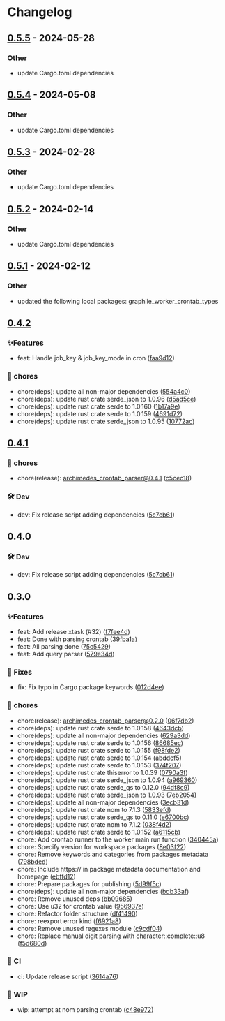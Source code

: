 # Changelog

## [0.5.5](https://github.com/leo91000/graphile_worker_rs/compare/graphile_worker_crontab_parser-v0.5.4...graphile_worker_crontab_parser-v0.5.5) - 2024-05-28

### Other
- update Cargo.toml dependencies

## [0.5.4](https://github.com/leo91000/graphile_worker_rs/compare/graphile_worker_crontab_parser-v0.5.3...graphile_worker_crontab_parser-v0.5.4) - 2024-05-08

### Other
- update Cargo.toml dependencies

## [0.5.3](https://github.com/leo91000/graphile_worker_rs/compare/graphile_worker_crontab_parser-v0.5.2...graphile_worker_crontab_parser-v0.5.3) - 2024-02-28

### Other
- update Cargo.toml dependencies

## [0.5.2](https://github.com/leo91000/graphile_worker_rs/compare/graphile_worker_crontab_parser-v0.5.1...graphile_worker_crontab_parser-v0.5.2) - 2024-02-14

### Other
- update Cargo.toml dependencies

## [0.5.1](https://github.com/leo91000/graphile_worker_rs/compare/graphile_worker_crontab_parser-v0.5.0...graphile_worker_crontab_parser-v0.5.1) - 2024-02-12

### Other
- updated the following local packages: graphile_worker_crontab_types

## [0.4.2](https://github.com/leo91000/archimedes/releases/tag/archimedes_crontab_parser@0.4.2)


### ✨Features

* feat: Handle job_key & job_key_mode in cron ([faa9d12](https://github.com/leo91000/archimedes/commit/faa9d12))

### 🧹 chores

* chore(deps): update all non-major dependencies ([554a4c0](https://github.com/leo91000/archimedes/commit/554a4c0))
* chore(deps): update rust crate serde_json to 1.0.96 ([d5ad5ce](https://github.com/leo91000/archimedes/commit/d5ad5ce))
* chore(deps): update rust crate serde to 1.0.160 ([1b17a9e](https://github.com/leo91000/archimedes/commit/1b17a9e))
* chore(deps): update rust crate serde to 1.0.159 ([4691d72](https://github.com/leo91000/archimedes/commit/4691d72))
* chore(deps): update rust crate serde_json to 1.0.95 ([10772ac](https://github.com/leo91000/archimedes/commit/10772ac))


## [0.4.1](https://github.com/leo91000/archimedes/releases/tag/archimedes_crontab_parser@0.4.1)


### 🧹 chores

* chore(release): archimedes_crontab_parser@0.4.1 ([c5cec18](https://github.com/leo91000/archimedes/commit/c5cec18))

### 🛠 Dev

* dev: Fix release script adding dependencies ([5c7cb61](https://github.com/leo91000/archimedes/commit/5c7cb61))


## 0.4.0


### 🛠 Dev

* dev: Fix release script adding dependencies ([5c7cb61](https://github.com/leo91000/archimedes/commit/5c7cb61))

## 0.3.0


### ✨Features

* feat: Add release xtask (#32) ([f7fee4d](https://github.com/leo91000/archimedes/commit/f7fee4d))
* feat: Done with parsing crontab ([39fba1a](https://github.com/leo91000/archimedes/commit/39fba1a))
* feat: All parsing done ([75c5429](https://github.com/leo91000/archimedes/commit/75c5429))
* feat: Add query parser ([579e34d](https://github.com/leo91000/archimedes/commit/579e34d))

### 🐛 Fixes

* fix: Fix typo in Cargo package keywords ([012d4ee](https://github.com/leo91000/archimedes/commit/012d4ee))

### 🧹 chores

* chore(release): archimedes_crontab_parser@0.2.0 ([06f7db2](https://github.com/leo91000/archimedes/commit/06f7db2))
* chore(deps): update rust crate serde to 1.0.158 ([4643dcb](https://github.com/leo91000/archimedes/commit/4643dcb))
* chore(deps): update all non-major dependencies ([629a3dd](https://github.com/leo91000/archimedes/commit/629a3dd))
* chore(deps): update rust crate serde to 1.0.156 ([86685ec](https://github.com/leo91000/archimedes/commit/86685ec))
* chore(deps): update rust crate serde to 1.0.155 ([f98fde2](https://github.com/leo91000/archimedes/commit/f98fde2))
* chore(deps): update rust crate serde to 1.0.154 ([abddcf5](https://github.com/leo91000/archimedes/commit/abddcf5))
* chore(deps): update rust crate serde to 1.0.153 ([374f207](https://github.com/leo91000/archimedes/commit/374f207))
* chore(deps): update rust crate thiserror to 1.0.39 ([0790a3f](https://github.com/leo91000/archimedes/commit/0790a3f))
* chore(deps): update rust crate serde_json to 1.0.94 ([a969360](https://github.com/leo91000/archimedes/commit/a969360))
* chore(deps): update rust crate serde_qs to 0.12.0 ([94df8c9](https://github.com/leo91000/archimedes/commit/94df8c9))
* chore(deps): update rust crate serde_json to 1.0.93 ([7eb2054](https://github.com/leo91000/archimedes/commit/7eb2054))
* chore(deps): update all non-major dependencies ([3ecb31d](https://github.com/leo91000/archimedes/commit/3ecb31d))
* chore(deps): update rust crate nom to 7.1.3 ([5833efd](https://github.com/leo91000/archimedes/commit/5833efd))
* chore(deps): update rust crate serde_qs to 0.11.0 ([e6700bc](https://github.com/leo91000/archimedes/commit/e6700bc))
* chore(deps): update rust crate nom to 7.1.2 ([038f4d2](https://github.com/leo91000/archimedes/commit/038f4d2))
* chore(deps): update rust crate serde to 1.0.152 ([a6115cb](https://github.com/leo91000/archimedes/commit/a6115cb))
* chore: Add crontab runner to the worker main run function ([340445a](https://github.com/leo91000/archimedes/commit/340445a))
* chore: Specify version for workspace packages ([8e03f22](https://github.com/leo91000/archimedes/commit/8e03f22))
* chore: Remove keywords and categories from packages metadata ([798bded](https://github.com/leo91000/archimedes/commit/798bded))
* chore: Include https:// in package metadata documentation and homepage ([ebffd12](https://github.com/leo91000/archimedes/commit/ebffd12))
* chore: Prepare packages for publishing ([5d99f5c](https://github.com/leo91000/archimedes/commit/5d99f5c))
* chore(deps): update all non-major dependencies ([bdb33af](https://github.com/leo91000/archimedes/commit/bdb33af))
* chore: Remove unused deps ([bb09685](https://github.com/leo91000/archimedes/commit/bb09685))
* chore: Use u32 for crontab value ([956937e](https://github.com/leo91000/archimedes/commit/956937e))
* chore: Refactor folder structure ([df41490](https://github.com/leo91000/archimedes/commit/df41490))
* chore: reexport error kind ([f6921a8](https://github.com/leo91000/archimedes/commit/f6921a8))
* chore: Remove unused regexes module ([c9cdf04](https://github.com/leo91000/archimedes/commit/c9cdf04))
* chore: Replace manual digit parsing with character::complete::u8 ([f5d680d](https://github.com/leo91000/archimedes/commit/f5d680d))

### 🤖 CI

* ci: Update release script ([3614a76](https://github.com/leo91000/archimedes/commit/3614a76))

### 🚧 WIP

* wip: attempt at nom parsing crontab ([c48e972](https://github.com/leo91000/archimedes/commit/c48e972))





